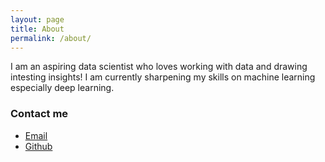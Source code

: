 ```yaml
---
layout: page
title: About
permalink: /about/
---
```

I am an aspiring data scientist who loves working with data and drawing intesting insights! I am currently sharpening my skills on machine learning especially deep learning.

### Contact me

- [Email](mailto:hparebabylwi@gmail.com) <br>
- [Github](https://github.com/babyyawlwi)
